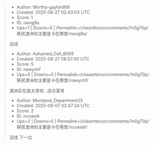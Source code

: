 > - Author: Worthy-gaylord69
> - Created: 2025-08-27 02:43:03 UTC
> - Score: 1
> - ID: navqj8a
> - Ups=1 | Downs=0 | Permalink=/r/iwanttorun/comments/1n0g70p/移民澳洲你主要是卡在哪里/navqj8a/
>
> 没钱

> - Author: Ashamed_Cell_8069
> - Created: 2025-08-27 08:57:00 UTC
> - Score: 5
> - ID: nawyxhf
> - Ups=5 | Downs=0 | Permalink=/r/iwanttorun/comments/1n0g70p/移民澳洲你主要是卡在哪里/nawyxhf/
>
> 澳洲实在是太贵啦…适合富哥

> - Author: Mundane_Department25
> - Created: 2025-09-07 02:47:34 UTC
> - Score: 2
> - ID: ncuasdr
> - Ups=2 | Downs=0 | Permalink=/r/iwanttorun/comments/1n0g70p/移民澳洲你主要是卡在哪里/ncuasdr/
>
> 没钱 下一位
